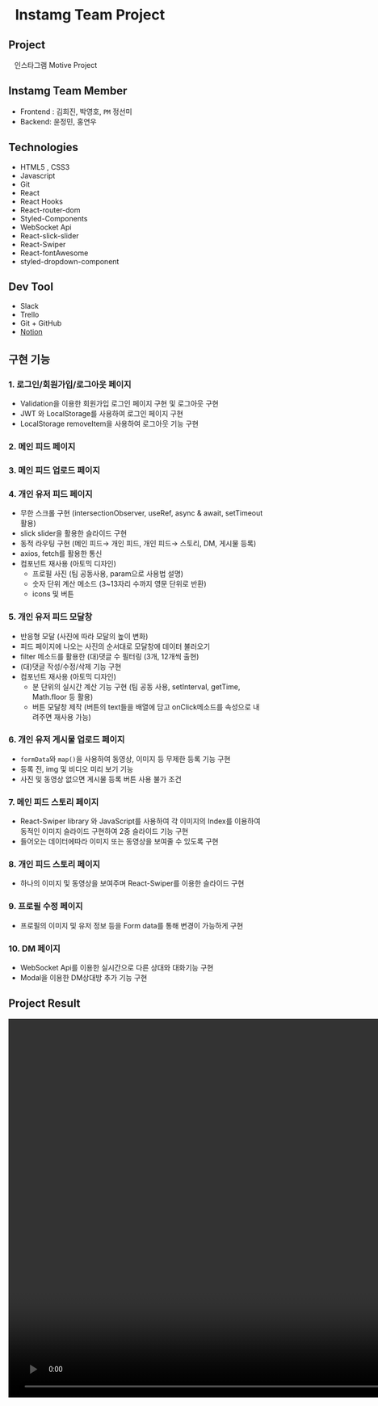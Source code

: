 #  &nbsp; Instamg Team Project

## Project

&nbsp;&nbsp; 인스타그램 Motive Project <br/>

## Instamg Team Member
* Frontend : 김희진, 박영호, `PM` 정선미
* Backend: 윤정민, 홍연우

## Technologies 

* HTML5 , CSS3
* Javascript 
* Git
* React
* React Hooks
* React-router-dom
* Styled-Components
* WebSocket Api
* React-slick-slider 
* React-Swiper
* React-fontAwesome
* styled-dropdown-component

## Dev Tool
- Slack
- Trello
- Git + GitHub
- [Notion](https://www.notion.so/Able-Stor-c8a49debe8974524988f4601c2ec069b)

## 구현 기능

### 1. 로그인/회원가입/로그아웃 페이지
- Validation을 이용한 회원가입 로그인 페이지 구현 및 로그아웃 구현
-  JWT 와 LocalStorage를 사용하여 로그인 페이지 구현
- LocalStorage removeItem을 사용하여 로그아웃 기능 구현

### 2. 메인 피드 페이지

### 3. 메인 피드 업로드 페이지

### 4. 개인 유저 피드 페이지
- 무한 스크롤 구현 (intersectionObserver, useRef, async & await, setTimeout 활용)
- slick slider을 활용한 슬라이드 구현 
- 동적 라우팅 구현 (메인 피드→ 개인 피드, 개인 피드→ 스토리, DM, 게시물 등록)
- axios, fetch를 활용한 통신
- 컴포넌트 재사용 (아토믹 디자인)
  - 프로필 사진 (팀 공동사용, param으로 사용법 설명)
  - 숫자 단위 계산 메소드 (3~13자리 수까지 영문 단위로 반환)
  - icons 및 버튼

### 5. 개인 유저 피드 모달창
- 반응형 모달 (사진에 따라 모달의 높이 변화)
- 피드 페이지에 나오는 사진의 순서대로 모달창에 데이터 불러오기
- filter 메소드를 활용한 (대)댓글 수 필터링 (3개, 12개씩 출현)
- (대)댓글 작성/수정/삭제 기능 구현
- 컴포넌트 재사용 (아토믹 디자인)
  - 분 단위의 실시간 계산 기능 구현 (팀 공동 사용, setInterval, getTime, Math.floor 등 활용)
  - 버튼 모달창 제작 (버튼의 text들을 배열에 담고 onClick메소드를 속성으로 내려주면 재사용 가능)

### 6. 개인 유저 게시물 업로드 페이지
- `formData`와 `map()`을 사용하여 동영상, 이미지 등 무제한 등록 기능 구현
- 등록 전, img 및 비디오 미리 보기 기능
- 사진 및 동영상 없으면 게시물 등록 버튼 사용 불가 조건

### 7. 메인 피드 스토리 페이지
- React-Swiper library 와 JavaScript를 사용하여 각 이미지의 Index를 이용하여 동적인 이미지 슬라이드 구현하여 2중 슬라이드 기능 구현
- 들어오는 데이터에따라 이미지 또는 동영상을 보여줄 수 있도록 구현

### 8. 개인 피드 스토리 페이지
- 하나의 이미지 및 동영상을 보여주며 React-Swiper를 이용한 슬라이드 구현

### 9. 프로필 수정 페이지
- 프로필의 이미지 및 유저 정보 등을 Form data를 통해 변경이 가능하게 구현

### 10. DM 페이지
-  WebSocket Api를 이용한 실시간으로 다른 상대와 대화기능 구현
-  Modal을 이용한 DM상대방 추가 기능 구현

## Project Result
<!-- [![video](https://i.ytimg.com/an_webp/HZbOxALEh_c/mqdefault_6s.webp?du=3000&sqp=CP3c4IIG&rs=AOn4CLDD69LkCfxmmtYVY_cf_1TuB4jbbg)](https://www.youtube.com/watch?v=HZbOxALEh_c) -->
[<video width="1500px" src= "https://i.ytimg.com/an_webp/HZbOxALEh_c/mqdefault_6s.webp?du=3000&sqp=CP3c4IIG&rs=AOn4CLDD69LkCfxmmtYVY_cf_1TuB4jbbg" />](https://www.youtube.com/watch?v=HZbOxALEh_c)
